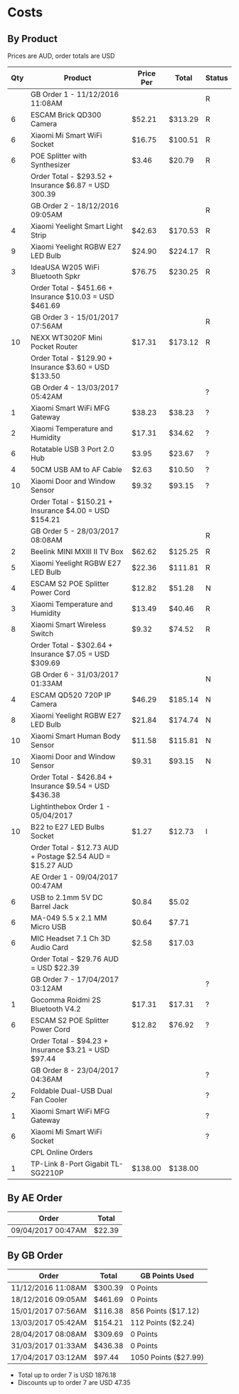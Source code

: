 # Costs

## By Product

Prices are AUD, order totals are USD

| Qty | Product                           | Price Per | Total | Status |
| --- | --------------------------------- | --------- | ----- | ----- |
|| GB Order 1 - 11/12/2016 11:08AM ||| R |
| 6   | ESCAM Brick QD300 Camera          | $52.21   | $313.29 | R |
| 6   | Xiaomi Mi Smart WiFi Socket       | $16.75   | $100.51 | R |
| 6   | POE Splitter with Synthesizer     | $3.46    | $20.79  | R |
|| Order Total - $293.52 + Insurance $6.87 = USD 300.39 |||
|| GB Order 2 - 18/12/2016 09:05AM ||| R |
| 4   | Xiaomi Yeelight Smart Light Strip | $42.63   | $170.53 | R |
| 9   | Xiaomi Yeelight RGBW E27 LED Bulb | $24.90   | $224.17 | R |
| 3   | IdeaUSA W205 WiFi Bluetooth Spkr  | $76.75   | $230.25 | R |
|| Order Total - $451.66 + Insurance $10.03 = USD $461.69 |||
|| GB Order 3 - 15/01/2017 07:56AM ||| R |
| 10  | NEXX WT3020F Mini Pocket Router   | $17.31   | $173.12 | R |
|| Order Total - $129.90 + Insurance $3.60 = USD $133.50 |||
|| GB Order 4 - 13/03/2017 05:42AM ||| ? |
| 1   | Xiaomi Smart WiFi MFG Gateway     | $38.23   | $38.23  | ? |
| 2   | Xiaomi Temperature and Humidity   | $17.31   | $34.62  | ? |
| 6   | Rotatable USB 3 Port 2.0 Hub      | $3.95    | $23.67  | ? |
| 4   | 50CM USB AM to AF Cable           | $2.63    | $10.50  | ? |
| 10  | Xiaomi Door and Window Sensor     | $9.32    | $93.15  | ? |
|| Order Total - $150.21 + Insurance $4.00 = USD $154.21 |||
|| GB Order 5 - 28/03/2017 08:08AM ||| R |
| 2   | Beelink MINI MXIII II TV Box      | $62.62   | $125.25 | R |
| 5   | Xiaomi Yeelight RGBW E27 LED Bulb | $22.36   | $111.81 | R |
| 4   | ESCAM S2 POE Splitter Power Cord  | $12.82   | $51.28  | N |
| 3   | Xiaomi Temperature and Humidity   | $13.49   | $40.46  | R |
| 8   | Xiaomi Smart Wireless Switch      | $9.32    | $74.52  | R |
|| Order Total - $302.64 + Insurance $7.05 = USD $309.69 |||
|| GB Order 6 - 31/03/2017 01:33AM ||| N |
| 4   | ESCAM QD520 720P IP Camera        | $46.29   | $185.14 | N |
| 8   | Xiaomi Yeelight RGBW E27 LED Bulb | $21.84   | $174.74 | N |
| 10  | Xiaomi Smart Human Body Sensor    | $11.58   | $115.81 | N |
| 10  | Xiaomi Door and Window Sensor     | $9.31    | $93.15  | N |
|| Order Total - $426.84 + Insurance $9.54 = USD $436.38 |||
|| Lightinthebox Order 1 - 05/04/2017 
| 10  | B22 to E27 LED Bulbs Socket       | $1.27    | $12.73  | I |
|| Order Total - $12.73 AUD + Postage $2.54 AUD = $15.27 AUD |||
|| AE Order 1 - 09/04/2017 00:47AM ||||
| 6   | USB to 2.1mm 5V DC Barrel Jack    | $0.84    | $5.02   ||
| 6   | MA-049 5.5 x 2.1 MM Micro USB     | $0.64    | $7.71   ||
| 6   | MIC Headset 7.1 Ch 3D Audio Card  | $2.58    | $17.03  ||
|| Order Total - $29.76 AUD = USD $22.39 |||
|| GB Order 7 - 17/04/2017 03:12AM ||| ? |
| 1   | Gocomma Roidmi 2S Bluetooth V4.2  | $17.31   | $17.31  | ? |
| 6   | ESCAM S2 POE Splitter Power Cord  | $12.82   | $76.92  | ? |
|| Order Total - $94.23 + Insurance $3.21 = USD $97.44 |||
|| GB Order 8 - 23/04/2017 04:36AM ||| ? |
| 2   | Foldable Dual-USB Dual Fan Cooler | | | ? |
| 1   | Xiaomi Smart WiFi MFG Gateway     | | | ? |
| 6   | Xiaomi Mi Smart WiFi Socket       | | | ? |
|| CPL Online Orders ||||
| 1   | TP-Link 8-Port Gigabit TL-SG2210P | $138.00  | $138.00 ||

## By AE Order
| Order              | Total  |
| ------------------ | ------ |
| 09/04/2017 00:47AM | $22.39 |

## By GB Order
| Order              | Total   | GB Points Used       |
| ------------------ | ------- | -------------------- |
| 11/12/2016 11:08AM | $300.39 | 0 Points             |
| 18/12/2016 09:05AM | $461.69 | 0 Points             |
| 15/01/2017 07:56AM | $116.38 | 856 Points ($17.12)  |
| 13/03/2017 05:42AM | $154.21 | 112 Points ($2.24)   |
| 28/04/2017 08:08AM | $309.69 | 0 Points             |
| 31/03/2017 01:33AM | $436.38 | 0 Points             |
| 17/04/2017 03:12AM | $97.44  | 1050 Points ($27.99) |

- Total up to order 7 is USD 1876.18
- Discounts up to order 7 are USD 47.35
